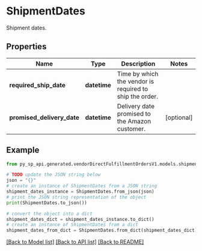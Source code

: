 # ShipmentDates

Shipment dates.

## Properties

Name | Type | Description | Notes
------------ | ------------- | ------------- | -------------
**required_ship_date** | **datetime** | Time by which the vendor is required to ship the order. | 
**promised_delivery_date** | **datetime** | Delivery date promised to the Amazon customer. | [optional] 

## Example

```python
from py_sp_api.generated.vendorDirectFulfillmentOrdersV1.models.shipment_dates import ShipmentDates

# TODO update the JSON string below
json = "{}"
# create an instance of ShipmentDates from a JSON string
shipment_dates_instance = ShipmentDates.from_json(json)
# print the JSON string representation of the object
print(ShipmentDates.to_json())

# convert the object into a dict
shipment_dates_dict = shipment_dates_instance.to_dict()
# create an instance of ShipmentDates from a dict
shipment_dates_from_dict = ShipmentDates.from_dict(shipment_dates_dict)
```
[[Back to Model list]](../README.md#documentation-for-models) [[Back to API list]](../README.md#documentation-for-api-endpoints) [[Back to README]](../README.md)


